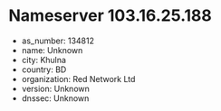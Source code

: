 # Nameserver 103.16.25.188

* as_number: 134812
* name: Unknown
* city: Khulna
* country: BD
* organization: Red Network Ltd
* version: Unknown
* dnssec: Unknown

